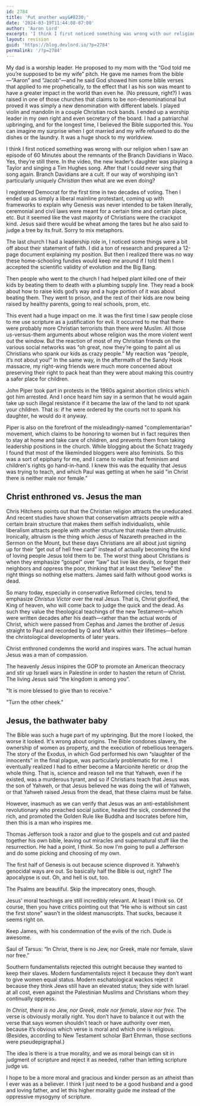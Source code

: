 ```yaml
---
id: 2784
title: 'Put another way&#8230;'
date: '2024-03-19T11:44:08-07:00'
author: 'Aaron Lord'
excerpt: 'I think I first noticed something was wrong with our religion when I saw an episode of 60 Minutes about the remnants of the Branch Davidians in Waco. Yes, they’re still there. In the video, the new leader’s daughter was playing a Taylor and singing a Tim Hughes song. After that I could never sing that song again.'
layout: revision
guid: 'https://blog.devlord.io/?p=2784'
permalink: '/?p=2784'
---
```


My dad is a worship leader. He proposed to my mom with the “God told me you’re supposed to be my wife” pitch. He gave me names from the bible—“Aaron” and “Jacob”—and he said God showed him some bible verses that applied to me prophetically, to the effect that I as his son was meant to have a greater impact in the world than even he. (No pressure, right?) I was raised in one of those churches that claims to be non-denominational but proved it was simply a new denomination with different labels. I played violin and mandolin in a couple Christian rock bands. I ended up a worship leader in my own right and even secretary of the board. I had a patriarchal upbringing, and for the longest time, I believed the Bible supported this. You can imagine my surprise when I got married and my wife refused to do the dishes or the laundry. It was a huge shock to my worldview.

I think I first noticed something was wrong with our religion when I saw an episode of 60 Minutes about the remnants of the Branch Davidians in Waco. Yes, they’re still there. In the video, the new leader’s daughter was playing a Taylor and singing a Tim Hughes song. After that I could never sing that song again. Branch Davidians are a cult. If our way of worshiping isn't particularly uniquely <em>Christian</em> then what are we even doing?

I registered Democrat for the first time in two decades of voting. Then I ended up as simply a liberal mainline protestant, coming up with frameworks to explain why Genesis was never intended to be taken literally, ceremonial and civil laws were meant for a certain time and certain place, etc. But it seemed like the vast majority of Christians were the crackpot kind. Jesus said there would be wheat among the tares but he also said to judge a tree by its fruit. Sorry to mix metaphors.

The last church I had a leadership role in, I noticed some things were a bit off about their statement of faith. I did a ton of research and prepared a 12-page document explaining my position. But then I realized there was no way these home-schooling fundies would keep me around if I told them I accepted the scientific validity of evolution and the Big Bang.

Then people who went to the church I had helped plant killed one of their kids by beating them to death with a plumbing supply line. They read a book about how to raise kids god’s way and a huge portion of it was about beating them. They went to prison, and the rest of their kids are now being raised by healthy parents, going to real schools, prom, etc.

This event had a huge impact on me. It was the first time I saw people close to me use scripture as a justification for evil. It occurred to me that there were probably more Christian terrorists than there were Muslim. All those us-versus-them arguments about whose religion was the more violent went out the window. But the reaction of most of my Christian friends on the various social networks was “oh great, now they’re going to paint all us Christians who spank our kids as crazy people.” My reaction was “people, it’s not about you!” In the same way, in the aftermath of the Sandy Hook massacre, my right-wing friends were much more concerned about preserving their right to pack heat than they were about making this country a safer place for children.

John Piper took part in protests in the 1980s against abortion clinics which got him arrested. And I once heard him say in a sermon that he would again take up such illegal resistance if it became the law of the land to not spank your children. That is: if he were ordered by the courts not to spank his daughter, he would do it anyway.

Piper is also on the forefront of the misleadingly-named "complementarian" movement, which claims to be honoring to women but in fact requires then to stay at home and take care of children, and prevents them from taking leadership positions in the church. While blogging about the Schatz tragedy I found that most of the likeminded bloggers were also feminists. So this was a sort of epiphany for me, and I came to realize that feminism and children's rights go hand-in-hand. I knew this was the equality that Jesus was trying to teach, and which Paul was getting at when he said "in Christ there is neither male nor female."

<h2>Christ enthroned vs. Jesus the man</h2>

Chris Hitchens points out that the Christian religion attracts the uneducated. And recent studies have shown that conservatism attracts people with a certain brain structure that makes them selfish individualists, while liberalism attracts people with another structure that make them altruistic. Ironically, altruism is the thing which Jesus of Nazareth preached in the Sermon on the Mount, but these days Christians are all about just signing up for their “get out of hell free card” instead of actually becoming the kind of loving people Jesus told them to be. The worst thing about Christians is when they emphasize “gospel” over “law” but live like devils, or forget their neighbors and oppress the poor, thinking that at least they “believe” the right things so nothing else matters. James said faith without good works is dead.

So many today, especially in conservative Reformed circles, tend to emphasize <em>Christus Victor</em> over the real Jesus. That is, Christ glorified, the King of heaven, who will come back to judge the quick and the dead. As such they value the theological teachings of the new Testament—which were written decades after his death—rather than the actual words of Christ, which were passed from Cephas and James the brother of Jesus straight to Paul and recorded by Q and Mark within their lifetimes—before the christological developments of later years.

Christ enthroned condemns the world and inspires wars. The actual human Jesus was a man of compassion.

The heavenly Jesus inspires the GOP to promote an American theocracy and stir up Israeli wars in Palestine in order to hasten the return of Christ. The living Jesus said “the kingdom is among you”.

"It is more blessed to give than to receive."

"Turn the other cheek."

<h2>Jesus, the bathwater baby</h2>

The Bible was such a huge part of my upbringing. But the more I looked, the worse it looked. It's wrong about origins. The Bible condones slavery, the ownership of women as property, and the execution of rebellious teenagers. The story of the Exodus, in which God performed his own “slaughter of the innocents” in the final plague, was particularly problematic for me. I eventually realized I had to either become a Marcionite heretic or drop the whole thing. That is, science and reason tell me that Yahweh, even if he existed, was a murderous tyrant, and so if Christians teach that Jesus was the son of Yahweh, or that Jesus believed he was doing the will of Yahweh, or that Yahweh raised Jesus from the dead, that these claims must be false.

However, inasmuch as we can verify that Jesus was an anti-establishment revolutionary who preached social justice, healed the sick, condemned the rich, and promoted the Golden Rule like Buddha and Isocrates before him, then this is a man who inspires me.

Thomas Jefferson took a razor and glue to the gospels and cut and pasted together his own bible, leaving out miracles and supernatural stuff like the resurrection. He had a point, I think. So now I’m going to pull a Jefferson and do some picking and choosing of my own.

The first half of Genesis is out because science disproved it. Yahweh’s genocidal ways are out. So basically half the Bible is out, right? The apocalypse is out. Oh, and hell is out, too.

The Psalms are beautiful. Skip the imprecatory ones, though.

Jesus' moral teachings are still incredibly relevant. At least I think so. Of course, then you have critics pointing out that “He who is without sin cast the first stone” wasn’t in the oldest manuscripts. That sucks, because it seems right on.

Keep James, with his condemnation of the evils of the rich. Dude is awesome.

Saul of Tarsus: “In Christ, there is no Jew, nor Greek, male nor female, slave nor free.”

Southern fundamentalists rejected this outright because they wanted to keep their slaves. Modern fundamentalists reject it because they don’t want to give women equal status. Modern eschatological wackos reject it because they think Jews still have an elevated status; they side with Israel at all cost, even against the Palestinian Muslims and Christians whom they continually oppress.

<em>In Christ, there is no Jew, nor Greek, male nor female, slave nor free.</em> The verse is obviously morally right. You don’t have to balance it out with the verse that says women shouldn’t teach or have authority over men, because it’s obvious which verse is moral and which one is religious. (Besides, according to New Testament scholar Bart Ehrman, those sections were pseudepigraphal.)

The idea is there is a true morality, and we as moral beings can sit in judgment of scripture and reject it as needed, rather than letting scripture judge us.

I hope to be a more moral and gracious and kinder person as an atheist than I ever was as a believer. I think I just need to be a good husband and a good and loving father, and let this higher morality guide me instead of the oppressive mysogyny of scripture.